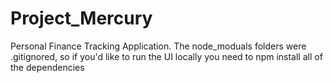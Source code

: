 # Project_Mercury
Personal Finance Tracking Application. 
The node_moduals folders were .gitignored, so if you'd like to run the UI locally you need to npm install all of the dependencies
